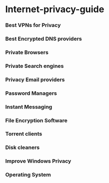# **Internet-privacy-guide**

### Best VPNs for Privacy

### Best Encrypted DNS providers

### Private Browsers

### Private Search engines

### Privacy Email providers

### Password Managers

### Instant Messaging

### File Encryption Software

### Torrent clients

### Disk cleaners

### Improve Windows Privacy

### Operating System
